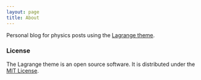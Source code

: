 ```yaml
---
layout: page
title: About
---
```


Personal blog for physics posts using the [Lagrange theme](https://github.com/LeNPaul/Lagrange).

### License

The Lagrange theme is an open source software. It is distributed under the [MIT License](http://choosealicense.com/licenses/mit/).
<!--stackedit_data:
eyJoaXN0b3J5IjpbMTEwMTc4MjY0Nl19
-->